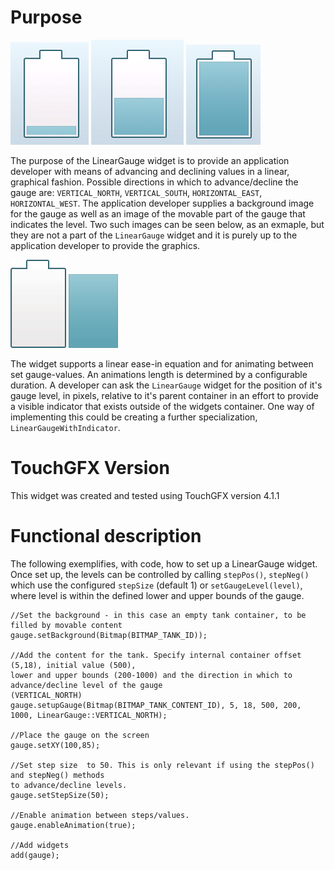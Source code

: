 Purpose
========

![Tank low](LinearGauge_low.png "Tank low!")  ![Tank mid full!](LinearGauge.png "Tank mid full!") ![Alt text](LinearGauge_full.png "Tank full!")

The purpose of the LinearGauge widget is to provide an application developer with means of advancing and declining values in a linear, graphical fashion. Possible directions in which to advance/decline the gauge are: `VERTICAL_NORTH`, `VERTICAL_SOUTH`,  `HORIZONTAL_EAST`,  `HORIZONTAL_WEST`. The application developer supplies a background image for the gauge as well as an image of the movable part of the gauge that indicates the level. Two such images can be seen below, as an exmaple, but they are not a part of the `LinearGauge` widget and it is purely up to the application developer to provide the graphics.

![Tank background!](tank.png "Tank background!") ![Tank content](tank_content.png "Tank content!")

The widget supports a linear ease-in equation and for animating between set gauge-values. An animations length is determined by a configurable duration. A developer can ask the  `LinearGauge` widget for the position of it's gauge level, in pixels, relative to it's parent container in an effort to provide a visible indicator that exists outside of the widgets container. One way of implementing this could be creating a further specialization, `LinearGaugeWithIndicator`.

TouchGFX Version
=================

This widget was created and tested using TouchGFX version 4.1.1

Functional description
======================

The following exemplifies, with code, how to set up a LinearGauge widget. Once set up, the levels can be controlled by calling  `stepPos()`,  `stepNeg()` which use the configured  `stepSize` (default 1) or  `setGaugeLevel(level)`, where level is within the defined lower and upper bounds of the gauge.

    //Set the background - in this case an empty tank container, to be filled by movable content 
    gauge.setBackground(Bitmap(BITMAP_TANK_ID));

    //Add the content for the tank. Specify internal container offset (5,18), initial value (500), 
    lower and upper bounds (200-1000) and the direction in which to advance/decline level of the gauge 
    (VERTICAL_NORTH)
    gauge.setupGauge(Bitmap(BITMAP_TANK_CONTENT_ID), 5, 18, 500, 200, 1000, LinearGauge::VERTICAL_NORTH); 
  
    //Place the gauge on the screen
    gauge.setXY(100,85);   
  
    //Set step size  to 50. This is only relevant if using the stepPos() and stepNeg() methods 
    to advance/decline levels. 
    gauge.setStepSize(50);

    //Enable animation between steps/values.
    gauge.enableAnimation(true); 
    
    //Add widgets
    add(gauge);
    
 

